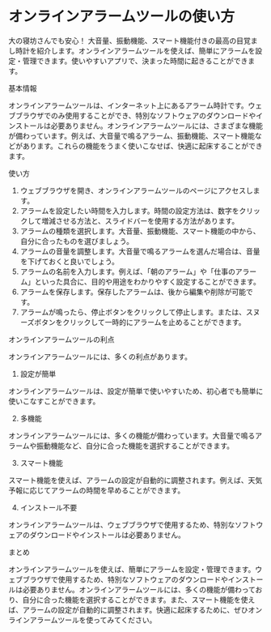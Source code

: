 オンラインアラームツールの使い方
================

大の寝坊さんでも安心！ 大音量、振動機能、スマート機能付きの最高の目覚まし時計を紹介します。オンラインアラームツールを使えば、簡単にアラームを設定・管理できます。使いやすいアプリで、決まった時間に起きることができます。

基本情報

オンラインアラームツールは、インターネット上にあるアラーム時計です。ウェブブラウザでのみ使用することができ、特別なソフトウェアのダウンロードやインストールは必要ありません。オンラインアラームツールには、さまざまな機能が備わっています。例えば、大音量で鳴るアラーム、振動機能、スマート機能などがあります。これらの機能をうまく使いこなせば、快適に起床することができます。

使い方

1. ウェブブラウザを開き、オンラインアラームツールのページにアクセスします。
2. アラームを設定したい時間を入力します。時間の設定方法は、数字をクリックして増減させる方法と、スライドバーを使用する方法があります。
3. アラームの種類を選択します。大音量、振動機能、スマート機能の中から、自分に合ったものを選びましょう。
4. アラームの音量を調整します。大音量で鳴るアラームを選んだ場合は、音量を下げておくと良いでしょう。
5. アラームの名前を入力します。例えば、「朝のアラーム」や「仕事のアラーム」といった具合に、目的や用途をわかりやすく設定することができます。
6. アラームを保存します。保存したアラームは、後から編集や削除が可能です。
7. アラームが鳴ったら、停止ボタンをクリックして停止します。または、スヌーズボタンをクリックして一時的にアラームを止めることができます。

オンラインアラームツールの利点

オンラインアラームツールには、多くの利点があります。

1. 設定が簡単

オンラインアラームツールは、設定が簡単で使いやすいため、初心者でも簡単に使いこなすことができます。

2. 多機能

オンラインアラームツールには、多くの機能が備わっています。大音量で鳴るアラームや振動機能など、自分に合った機能を選択することができます。

3. スマート機能

スマート機能を使えば、アラームの設定が自動的に調整されます。例えば、天気予報に応じてアラームの時間を早めることができます。

4. インストール不要

オンラインアラームツールは、ウェブブラウザで使用するため、特別なソフトウェアのダウンロードやインストールは必要ありません。

まとめ

オンラインアラームツールを使えば、簡単にアラームを設定・管理できます。ウェブブラウザで使用するため、特別なソフトウェアのダウンロードやインストールは必要ありません。オンラインアラームツールには、多くの機能が備わっており、自分に合った機能を選択することができます。また、スマート機能を使えば、アラームの設定が自動的に調整されます。快適に起床するために、ぜひオンラインアラームツールを使ってみてください。